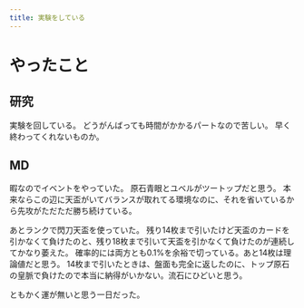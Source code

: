 ```yaml
---
title: 実験をしている
---
```


# やったこと

## 研究

実験を回している。
どうがんばっても時間がかかるパートなので苦しい。
早く終わってくれないものか。

## MD

暇なのでイベントをやっていた。
原石青眼とユベルがツートップだと思う。
本来ならこの辺に天盃がいてバランスが取れてる環境なのに、それを省いているから先攻がただただ勝ち続けている。

あとランクで閃刀天盃を使っていた。
残り14枚まで引いたけど天盃のカードを引かなくて負けたのと、残り18枚まで引いて天盃を引かなくて負けたのが連続してかなり萎えた。
確率的には両方とも0.1%を余裕で切っている。あと14枚は理論値だと思う。
14枚まで引いたときは、盤面も完全に返したのに、トップ原石の皇脈で負けたので本当に納得がいかない。流石にひどいと思う。

ともかく運が無いと思う一日だった。
